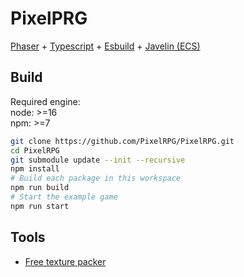 # PixelPRG

[Phaser](https://phaser.io/) + [Typescript](https://www.typescriptlang.org/) + [Esbuild](https://esbuild.github.io/) + [Javelin (ECS)](https://github.com/3mcd/javelin)

## Build

Required engine:  
node: >=16  
npm: >=7  

```sh
git clone https://github.com/PixelRPG/PixelRPG.git
cd PixelRPG
git submodule update --init --recursive
npm install
# Build each package in this workspace
npm run build
# Start the example game
npm run start
```

## Tools

* [Free texture packer](https://github.com/odrick/free-tex-packer)